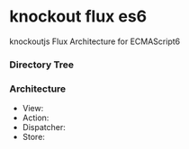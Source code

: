 knockout flux es6
==================


knockoutjs Flux Architecture for ECMAScript6 



### Directory Tree



### Architecture

 * View: 
 * Action: 
 * Dispatcher: 
 * Store: 


